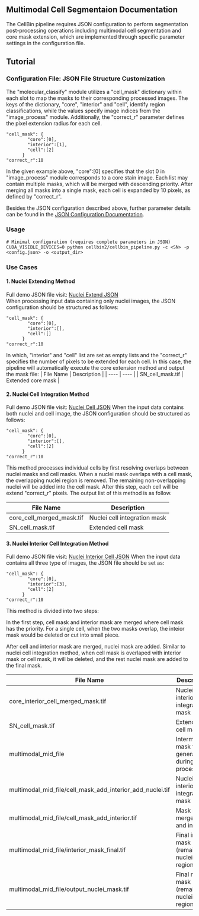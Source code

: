 ## Multimodal Cell Segmentaion Documentation  
The CellBin pipeline requires JSON configuration to perform segmentation post-processing operations including multimodal cell segmentation and core mask extension, which are implemented through specific parameter settings in the configuration file.

## Tutorial
### **Configuration File:** JSON File Structure Customization

The "molecular_classify" module utilizes a "cell_mask" dictionary within each slot to map the masks to their corresponding processed images. The keys of the dictionary, "core", "interior" and "cell", identify region classifications, while the values specify image indices from the "image_process" module. Additionally, the "correct_r" parameter defines the pixel extension radius for each cell.

```shell
"cell_mask": {
        "core":[0],
        "interior":[1],
        "cell":[2]
      }
"correct_r":10
```

In the given example above, "core":[0] specifies that the slot 0 in "image_process" module corresponds to a core stain image. Each list may contain multiple masks, which will be merged with descending priority. After merging all masks into a single mask, each cell is expanded by 10 pixels, as defined by "correct_r".

Besides the JSON configuration described above, further parameter details can be found in the [JSON Configuration Documentation](../../docs/v2/JsonConfigurationDocumention.md). 

### Usage

```shell
# Minimal configuration (requires complete parameters in JSON)
CUDA_VISIBLE_DEVICES=0 python cellbin2/cellbin_pipeline.py -c <SN> -p <config.json> -o <output_dir> 
```
### Use Cases
#### 1. Nuclei Extending Method
Full demo JSON file visit: [Nuclei Extend JSON](../../cellbin2/config/demos/sample_core.json)  
When processing input data containing only nuclei images, the JSON configuration should be structured as follows:

```shell
"cell_mask": {
        "core":[0],
        "interior":[],
        "cell":[]
      }
"correct_r":10      
```

In which, "interior" and "cell" list are set as empty lists and the "correct_r" specifies the number of pixels to be extended for each cell. In this case, the pipeline will automatically execute the core extension method and output the mask file:
| File Name | Description |
| ---- | ---- |
| SN_cell_mask.tif | Extended core mask |

#### 2. Nuclei Cell Integration Method
Full demo JSON file visit: [Nuclei Cell JSON](../../cellbin2/config/demos/sample_cell_core.json) 
When the input data contains both nuclei and cell image, the JSON configuration should be structured as follows:

```shell
"cell_mask": {
        "core":[0],
        "interior":[],
        "cell":[2]
      }
"correct_r":10      
```
This method processes individual cells by first resolving overlaps between nuclei masks and cell masks. When a nuclei mask overlaps with a cell mask, the overlapping nuclei region is removed. The remaining non-overlapping nuclei will be added into the cell mask. After this step, each cell will be extend "correct_r" pixels. The output list of this method is as follow.

| File Name | Description |
| ---- | ---- |
| core_cell_merged_mask.tif | Nuclei cell integration mask |
| SN_cell_mask.tif | Extended cell mask |

#### 3. Nuclei Interior Cell Integration Method
Full demo JSON file visit: [Nuclei Interior Cell JSON](../../cellbin2/config/demos/sample_multimodal.json)
When the input data contains all three type of images, the JSON file should be set as:

```shell
"cell_mask": {
        "core":[0],
        "interior":[3],
        "cell":[2]
      }
"correct_r":10      
```

This method is divided into two steps:

In the first step, cell mask and interior mask are merged where cell mask has the priority. For a single cell, when the two masks overlap, the inteior mask would be deleted or cut into small piece.

After cell and interior mask are merged, nuclei mask are added. Similar to nuclei cell integration method, when cell mask is overlaped with interior mask or cell mask, it will be deleted, and the rest nuclei mask are added to the final mask.

| File Name | Description |
| ---- | ---- |
| core_interior_cell_merged_mask.tif | Nuclei interior cell integration mask |
| SN_cell_mask.tif | Extended cell mask |
| multimodal_mid_file | Intermediate mask files generated during processing |
| multimodal_mid_file/cell_mask_add_interior_add_nuclei.tif | Nuclei interior cell integration mask |
| multimodal_mid_file/cell_mask_add_interior.tif | Mask of merged cell and interior |
| multimodal_mid_file/interior_mask_final.tif | Final inteiror mask (remaining nuclei regions) |
| multimodal_mid_file/output_nuclei_mask.tif | Final nuclei mask (remaining nuclei regions) |
